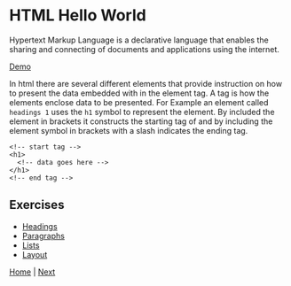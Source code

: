 # HTML Hello World

Hypertext Markup Language is a declarative language that enables the sharing and connecting of documents and applications using the internet.

[Demo](demo)

In html there are several different elements that provide instruction on how to
present the data embedded with in the element tag. A tag is how the elements enclose data to be presented. For Example an element called `headings 1` uses the `h1` symbol to represent the element.  By included the element in brackets it constructs the starting tag of and by including the element symbol in brackets with a slash indicates the ending tag.

```
<!-- start tag -->
<h1>
  <!-- data goes here -->
</h1>
<!-- end tag -->
```

## Exercises

- [Headings](1)
- [Paragraphs](2)
- [Lists](3)
- [Layout](4)

[Home](/) | [Next](/2-first-web-site)
